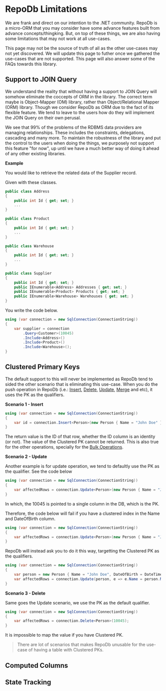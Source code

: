 # RepoDb Limitations

We are frank and direct on our intention to the .NET community. RepoDb is a micro-ORM that you may consider have some advance features built from advance concepts/thingking. But, on top of these things, we are also having some limitations that may not work at all use-cases.

This page may not be the source of truth of all as the other use-cases may not yet discovered. We will update this page to futher once we gathered the use-cases that are not supported. This page will also answer some of the FAQs towards this library.

## Support to JOIN Query

We understand the reality that without having a support to JOIN Query will somehow eliminate the coccepts of ORM in the library. The correct term maybe is Object-Mapper (OM) library, rather than Object/Relational Mapper (ORM) library. Though we consider RepoDb as ORM due to the fact of its flexible feature. We tend to leave to the users how do they will implement the JOIN Query on their own perusal.

We see that 99% of the problems of the RDBMS data providers are managing relationships. These includes the constraints, delegations, cascading and many more. To maintain the robustness of the library and put the control to the users when doing the things, we purposely not support this feature "for now", up until we have a much better way of doing it ahead of any other existing libraries.

**Example**

You would like to retrieve the related data of the Supplier record.

Given with these classes.

```csharp
public class Address
{
    public int Id { get; set; }
    ...
}

public class Product
{
    public int Id { get; set; }
    ...
}

public class Warehouse
{
    public int Id { get; set; }
    ...
}

public class Supplier
{
    public int Id { get; set; }
    public IEnumerable<Address> Addresses { get; set; }
    public IEnumerable<Product> Products { get; set; }
    public IEnumerable<Warehouse> Warehouses { get; set; }
}
```

You write the code below.

```csharp
using (var connection = new SqlConnection(ConnectionString))
{
	var supplier = connection
        .Query<Customer>(10045)
        .Include<Address>()
        .Include<Product>()
        .Include<Warehouse>();
}
```



## Clustered Primary Keys

The default support to this will never be implemented as RepoDb tend to sided the other scenario that is eliminating this use-case. When you do the push operation in RepoDb (i.e.: [Insert](https://repodb.net/operation/insert), [Delete](https://repodb.net/operation/delete), [Update](https://repodb.net/operation/update), [Merge](https://repodb.net/operation/merge) and etc), it uses the PK as the qualifiers.

**Scenario 1 - Insert**

```csharp
using (var connection = new SqlConnection(ConnectionString))
{
    var id = connection.Insert<Person>(new Person { Name = "John Doe" });
}
```

The return value is the ID of that row, whether the ID column is an identity (or not). The value of the Clustered PK cannot be returned. This is also true for the other operations, specially for the [Bulk Operations](https://repodb.net/feature/bulkoperations).

**Scenario 2 - Update**

Another example is for update operation, we tend to defaultly use the PK as the qualifier. See the code below

```csharp
using (var connection = new SqlConnection(ConnectionString))
{
    var affectedRows = connection.Update<Person>(new Person { Name = "John Doe" }, 10045);
}
```

In which, the 10045 is pointed to a single column in the DB, which is the PK.

Therefore, the code below will fail if you have a clustered index in the Name and DateOfBirth column.

```csharp
using (var connection = new SqlConnection(ConnectionString))
{
    var affectedRows = connection.Update<Person>(new Person { Name = "John Doe", DateOfBirth = DateTime.Parse("1970/01/01"), Address = "New York" });
}
```

RepoDb will instead ask you to do it this way, targetting the Clustered PK as the qualifiers.

```csharp
using (var connection = new SqlConnection(ConnectionString))
{
    var person = new Person { Name = "John Doe", DateOfBirth = DateTime.Parse("1970/01/01"), Address = "New York" };
    var affectedRows = connection.Update(person, e => e.Name = person.Name && e.DateOfBirth = person.DateOfBirth);
}
```

**Scenario 3 - Delete**

Same goes the Update scenario, we use the PK as the default qualifier.

```csharp
using (var connection = new SqlConnection(ConnectionString))
{
    var affectedRows = connection.Delete<Person>(10045);
}
```

It is impossible to map the value if you have Clustered PK.

> There are lot of scenarios that makes RepoDb unusable for the use-case of having a table with Clustered PKs.

## Computed Columns


## State Tracking

